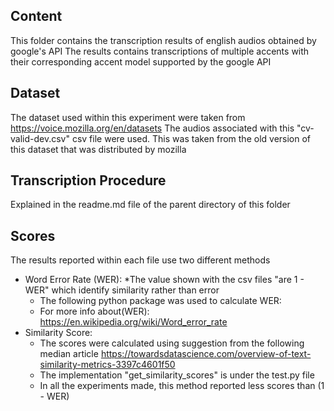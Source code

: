 ## Content
This folder contains the transcription results of english audios obtained by google's API
The results contains transcriptions of multiple accents with their corresponding accent model supported by the google API
 
## Dataset 
The dataset used within this experiment were taken from https://voice.mozilla.org/en/datasets
The audios associated with this "cv-valid-dev.csv" csv file were used.
This was taken from the old version of this dataset that was distributed by mozilla 

## Transcription Procedure
Explained in the readme.md file of the parent directory of this folder

## Scores
The results reported within each file use two different methods
   - Word Error Rate (WER): *The value shown with the csv files "are 1 - WER" which identify similarity rather than error
      * The following python package was used to calculate WER: 
      * For more info about(WER): https://en.wikipedia.org/wiki/Word_error_rate 
   - Similarity Score: 
      * The scores were calculated using suggestion from the following median article
                https://towardsdatascience.com/overview-of-text-similarity-metrics-3397c4601f50
      * The implementation "get_similarity_scores" is under the test.py file
      * In all the experiments made, this method reported less scores than (1 - WER)
       
